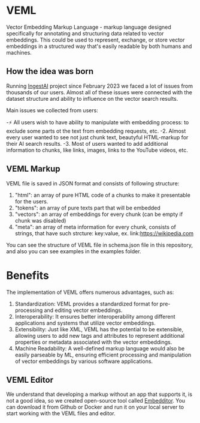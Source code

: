 # VEML
Vector Embedding Markup Language - markup language designed specifically for annotating and structuring data related to vector embeddings. This could be used to represent, exchange, or store vector embeddings in a structured way that's easily readable by both humans and machines.
## How the idea was born
Running [IngestAI](https://ingestai.io) project since February 2023 we faced a lot of issues from thousands of our users. Almost all of these issues were connected with the dataset structure and ability to influence on the vector search results.

Main issues we collected from users:

-⚡ All users wish to have ability to manipulate with embedding process: to exclude some parts ot the text from embedding requests, etc.
-2. Almost every user wanted to see not just chunk text, beautyful HTML-markup for their AI search results.
-3. Most of users wanted to add additional information to chunks, like links, images, links to the YouTube videos, etc.
## VEML Markup
VEML file is saved in JSON format and consists of following structure:
1. "html": an array of pure HTML code of a chunks to make it presentable for the users.
2. "tokens": an array of pure texts part that will be embedded
3. "vectors": an array of embeddings for every chunk (can be empty if chunk was disabled)
4. "meta": an array of meta information for every chunk, consists of strings, that have such strcture: key:value, ex. link:https://wikipedia.com

You can see the structure of VEML file in schema.json file in this repository, and also you can see examples in the examples folder.

# Benefits
The implementation of VEML offers numerous advantages, such as:

1. Standardization: VEML provides a standardized format for pre-processing and editing vector embeddings.
2. Interoperability: It ensures better interoperability among different applications and systems that utilize vector embeddings.
3. Extensibility: Just like XML, VEML has the potential to be extensible, allowing users to add new tags and attributes to represent additional properties or metadata associated with the vector embeddings.
5. Machine Readability: A well-defined markup language would also be easily parseable by ML, ensuring efficient processing and manipulation of vector embeddings by various software applications.

## VEML Editor
We understand that developing a markup without an app that supports it, is not a good idea, so we created open-source tool called [Embedditor](https://embedditor.ai). You can download it from Github or Docker and run it on your local server to start working with the VEML files and editor.
